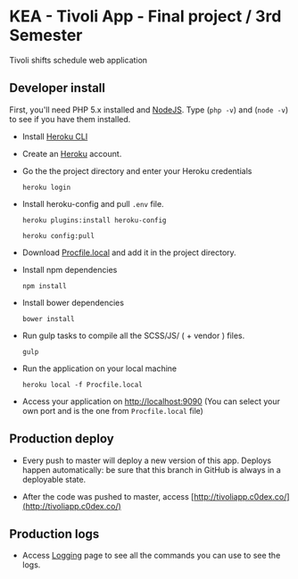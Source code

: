 # KEA - Tivoli App - Final project / 3rd Semester

Tivoli shifts schedule web application



## Developer install

First, you'll need PHP 5.x installed and [NodeJS](https://nodejs.org/en/download/). Type (`php -v`) and (`node -v`)  to see if you have them installed.

* Install [Heroku CLI](https://devcenter.heroku.com/articles/heroku-command-line#download-and-install)

* Create an [Heroku](https://www.heroku.com/) account.

* Go the the project directory and enter your Heroku credentials

    ```shell
    heroku login
    ```

* Install heroku-config and pull `.env` file.

    ```shell
    heroku plugins:install heroku-config

    ```

    ```shell
    heroku config:pull

    ```

* Download [Procfile.local](https://drive.google.com/open?id=0Bx8RJQBMj41PbS16Q1hDamVSR3c) and add it in the project directory.

* Install npm dependencies

    ```shell
    npm install
    ```

* Install bower dependencies

    ```shell
    bower install
    ```

* Run gulp tasks to compile all the SCSS/JS/ ( + vendor ) files.

    ```shell
    gulp
    ```

* Run the application on your local machine

    ```shell
    heroku local -f Procfile.local

    ```

* Access your application on [http://localhost:9090](http://localhost:9090) (You can select your own port and is the one from `Procfile.local` file)



## Production deploy

* Every push to master will deploy a new version of this app. Deploys happen automatically: be sure that this branch in GitHub is always in a deployable state.

* After the code was pushed to master, access [http://tivoliapp.c0dex.co/](http://tivoliapp.c0dex.co/)



## Production logs

* Access [Logging](https://devcenter.heroku.com/articles/logging) page to see all the commands you can use to see the logs.
